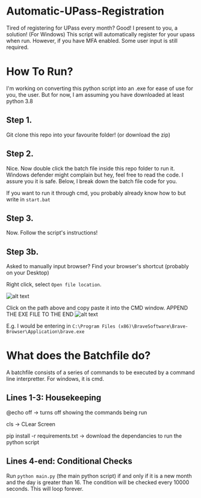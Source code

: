 # Automatic-UPass-Registration
Tired of registering for UPass every month? Good!
I present to you, a solution! (For Windows)
This script will automatically register for your upass when run.
However, if you have MFA enabled. Some user input is still required.

# How To Run?
I'm working on converting this python script into an .exe for ease of use for you, the user. 
But for now, I am assuming you have downloaded at least python 3.8

## Step 1.
Git clone this repo into your favourite folder! 
(or download the zip)

## Step 2.
Nice. Now double click the batch file inside this repo folder to run it.
Windows defender might complain but hey, feel free to read the code. I assure you it is safe.
Below, I break down the batch file code for you.

If you want to run it through cmd, you probably already know how to but write in
```start.bat```

## Step 3.
Now. Follow the script's instructions!

## Step 3b.
Asked to manually input browser?
Find your browser's shortcut (probably on your Desktop)

Right click, select `Open file location`.

![alt text](https://i.imgur.com/g1Z4rUx.png)

Click on the path above and copy paste it into the CMD window. APPEND THE EXE FILE TO THE END
![alt text](https://i.imgur.com/FLRlDWm.png)

E.g. I would be entering in `C:\Program Files (x86)\BraveSoftware\Brave-Browser\Application\brave.exe`

# What does the Batchfile do?
A batchfile consists of a series of commands to be executed by a command line interpretter. For windows, it is cmd.

## Lines 1-3: Housekeeping
@echo off -> turns off showing the commands being run

cls -> CLear Screen

pip install -r requirements.txt -> download the dependancies to run the python script

## Lines 4-end: Conditional Checks
Run `python main.py` (the main python script) if and only if it is a new month and the day is greater than 16.
The condition will be checked every 10000 seconds. This will loop forever.


